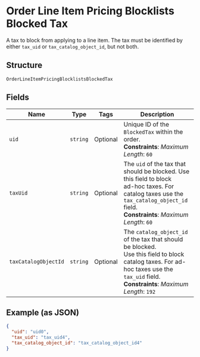 
# Order Line Item Pricing Blocklists Blocked Tax

A tax to block from applying to a line item. The tax must be
identified by either `tax_uid` or `tax_catalog_object_id`, but not both.

## Structure

`OrderLineItemPricingBlocklistsBlockedTax`

## Fields

| Name | Type | Tags | Description |
|  --- | --- | --- | --- |
| `uid` | `string` | Optional | Unique ID of the `BlockedTax` within the order.<br>**Constraints**: *Maximum Length*: `60` |
| `taxUid` | `string` | Optional | The `uid` of the tax that should be blocked. Use this field to block<br>ad-hoc taxes. For catalog taxes use the `tax_catalog_object_id` field.<br>**Constraints**: *Maximum Length*: `60` |
| `taxCatalogObjectId` | `string` | Optional | The `catalog_object_id` of the tax that should be blocked.<br>Use this field to block catalog taxes. For ad-hoc taxes use the<br>`tax_uid` field.<br>**Constraints**: *Maximum Length*: `192` |

## Example (as JSON)

```json
{
  "uid": "uid0",
  "tax_uid": "tax_uid4",
  "tax_catalog_object_id": "tax_catalog_object_id4"
}
```


